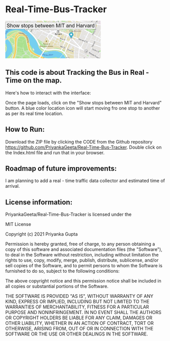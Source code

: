 # Real-Time-Bus-Tracker

<img src= "Map.png" width='300' />

## This code is about Tracking the Bus in Real - Time on the map.

Here's how to interact with the interface:

Once the page loads, click on the "Show stops between MIT and Harvard" button. A blue color location icon will start moving fro one stop to another as per its real time location.

## How to Run: 
Download the ZIP file by clicking the CODE from the Github repository https://github.com/PriyankaGeeta/Real-Time-Bus-Tracker. Double click on the Index.html file and run that in your browser.

## Roadmap of future improvements:
I am planning to add a real - time traffic data collector and estimated time of arrival.

## License information: 
PriyankaGeeta/Real-Time-Bus-Tracker is licensed under the

MIT License

Copyright (c) 2021 Priyanka Gupta

Permission is hereby granted, free of charge, to any person obtaining a copy
of this software and associated documentation files (the "Software"), to deal
in the Software without restriction, including without limitation the rights
to use, copy, modify, merge, publish, distribute, sublicense, and/or sell
copies of the Software, and to permit persons to whom the Software is
furnished to do so, subject to the following conditions:

The above copyright notice and this permission notice shall be included in all
copies or substantial portions of the Software.

THE SOFTWARE IS PROVIDED "AS IS", WITHOUT WARRANTY OF ANY KIND, EXPRESS OR
IMPLIED, INCLUDING BUT NOT LIMITED TO THE WARRANTIES OF MERCHANTABILITY,
FITNESS FOR A PARTICULAR PURPOSE AND NONINFRINGEMENT. IN NO EVENT SHALL THE
AUTHORS OR COPYRIGHT HOLDERS BE LIABLE FOR ANY CLAIM, DAMAGES OR OTHER
LIABILITY, WHETHER IN AN ACTION OF CONTRACT, TORT OR OTHERWISE, ARISING FROM,
OUT OF OR IN CONNECTION WITH THE SOFTWARE OR THE USE OR OTHER DEALINGS IN THE
SOFTWARE.

